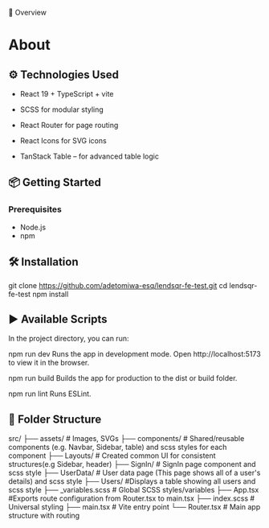 📖 Overview

# About

## ⚙️ Technologies Used

- React 19 + TypeScript + vite

- SCSS for modular styling

- React Router for page routing

- React Icons for SVG icons

- TanStack Table – for advanced table logic

## 📦 Getting Started

### Prerequisites

- Node.js
- npm

## 🛠️ Installation

git clone https://github.com/adetomiwa-esq/lendsqr-fe-test.git
cd lendsqr-fe-test
npm install

## ▶️ Available Scripts

In the project directory, you can run:

npm run dev
Runs the app in development mode.
Open http://localhost:5173 to view it in the browser.

npm run build
Builds the app for production to the dist or build folder.

npm run lint
Runs ESLint.

## 📁 Folder Structure

src/
├── assets/ # Images, SVGs
├── components/ # Shared/reusable components (e.g. Navbar, Sidebar, table) and scss styles for each component
├── Layouts/ # Created common UI for consistent structures(e.g Sidebar, header)
├── SignIn/ # SignIn page component and scss style
├── UserData/ # User data page (This page shows all of a user's details) and scss style
├── Users/ #Displays a table showing all users and scss style
├── \_variables.scss # Global SCSS styles/variables
├── App.tsx #Exports route configuration from Router.tsx to main.tsx
├── index.scss # Universal styling
├── main.tsx # Vite entry point
└── Router.tsx # Main app structure with routing
